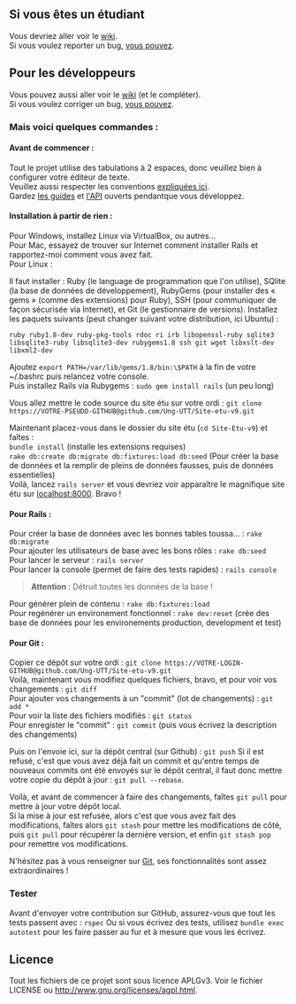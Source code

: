 ## Si vous êtes un étudiant

Vous devriez aller voir le [wiki](https://github.com/Ung-UTT/Site-etu-v9/wiki).  
Si vous voulez reporter un bug, [vous pouvez](https://github.com/Ung-UTT/Site-etu-v9/issues/new).

## Pour les développeurs

Vous pouvez aussi aller voir le [wiki](https://github.com/Ung-UTT/Site-etu-v9/wiki) (et le compléter).  
Si vous voulez corriger un bug, [vous pouvez](https://github.com/Ung-UTT/Site-etu-v9/issues).

### Mais voici quelques commandes :

#### Avant de commencer :

Tout le projet utilise des tabulations à 2 espaces, donc veuillez bien à configurer votre éditeur de texte.  
Veuillez aussi respecter les conventions [expliquées ici](http://itsignals.cascadia.com.au/?p=7).  
Gardez [les guides](guides.rubyonrails.org) et [l'API](http://api.rubyonrails.org)
ouverts pendantque vous développez.

#### Installation à partir de rien :

Pour Windows, installez Linux via VirtualBox, ou autres...  
Pour Mac, essayez de trouver sur Internet comment installer Rails et rapportez-moi
comment vous avez fait.  
Pour Linux :

Il faut installer : Ruby (le language de programmation que l'on utilise), SQlite (la base de
données de développement), RubyGems (pour installer des « gems » (comme des
extensions) pour Ruby), SSH (pour communiquer de façon sécurisée via Internet),
et Git (le gestionnaire de versions).
Installez les paquets suivants (peut changer suivant votre distribution, ici Ubuntu) :  

    ruby ruby1.8-dev ruby-pkg-tools rdoc ri irb libopenssl-ruby sqlite3
    libsqlite3-ruby libsqlite3-dev rubygems1.8 ssh git wget libxslt-dev libxml2-dev

Ajoutez `export PATH=/var/lib/gems/1.8/bin:\$PATH` à la fin de votre ~/.bashrc
puis relancez votre console.  
Puis installez Rails via Rubygems : `sudo gem install rails` (un peu long)

Vous allez mettre le code source du site étu sur votre ordi : `git clone https://VOTRE-PSEUDO-GITHUB@github.com/Ung-UTT/Site-etu-v9.git`

Maintenant placez-vous dans le dossier du site étu (`cd Site-Etu-v9`) et faîtes :  
`bundle install` (installe les extensions requises)  
`rake db:create db:migrate db:fixtures:load db:seed` (Pour créer la base de données
et la remplir de pleins de données fausses, puis de données essentielles)  
Voilà, lancez `rails server` et vous devriez voir apparaître le magnifique site
étu sur [localhost:8000](http://localhost:8000). Bravo !

#### Pour Rails :

Pour créer la base de données avec les bonnes tables toussa… : `rake db:migrate`  
Pour ajouter les utilisateurs de base avec les bons rôles : `rake db:seed`  
Pour lancer le serveur : `rails server`  
Pour lancer la console (permet de faire des tests rapides) : `rails console`

> **Attention** : Détruit toutes les données de la base !

Pour générer plein de contenu : `rake db:fixtures:load`  
Pour regénérer un environement fonctionnel : `rake dev:reset` (crée des
base de données pour les environements production, development et test)  

#### Pour Git :

Copier ce dépôt sur votre ordi : `git clone https://VOTRE-LOGIN-GITHUB@github.com/Ung-UTT/Site-etu-v9.git`  
Voilà, maintenant vous modifiez quelques fichiers, bravo, et pour voir vos changements : `git diff`  
Pour ajouter vos changements à un "commit" (lot de changements) : `git add *`  
Pour voir la liste des fichiers modifiés : `git status`  
Pour enregister le "commit" : `git commit` (puis vous écrivez la description des changements)

Puis on l'envoie ici, sur la dépôt central (sur Github) : `git push`
Si il est refusé, c'est que vous avez déjà fait un commit et qu'entre temps de
nouveaux commits ont été envoyés sur le dépôt central, il faut donc mettre votre
copie du dépôt à jour : `git pull --rebase`.

Voilà, et avant de commencer à faire des changements, faîtes `git pull` pour
mettre à jour votre dépôt local.  
Si la mise à jour est refusée, alors c'est que vous avez fait des modifications,
faîtes alors `git stash` pour mettre les modifications de côté, puis `git pull`
pour récupérer la dernière version, et enfin `git stash pop` pour remettre vos
modifications.

N'hésitez pas à vous renseigner sur [Git](http://gitref.org/), ses fonctionnalités
sont assez extraordinaires !

### Tester

Avant d'envoyer votre contribution sur GitHub, assurez-vous que tout les tests passent avec : `rspec`
Ou si vous écrivez des tests, utilisez `bundle exec autotest` pour les faire passer au fur et
à mesure que vous les écrivez.

## Licence

Tout les fichiers de ce projet sont sous licence APLGv3.
Voir le fichier LICENSE ou <http://www.gnu.org/licenses/agpl.html>.
